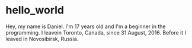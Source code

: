 # hello_world

Hey, my name is Daniel. I'm 17 years old and I'm a beginner in the programming. I leavein Toronto, Canada, since 31 August, 2016. 
Before it I leaved in Novosibirsk, Russia.
